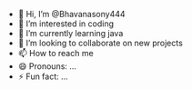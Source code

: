 - 👋 Hi, I’m @Bhavanasony444
- 👀 I’m interested in coding
- 🌱 I’m currently learning java
- 💞️ I’m looking to collaborate on new projects
- 📫 How to reach me 
- 😄 Pronouns: ...
- ⚡ Fun fact: ...

<!---
Bhavanasony444/Bhavanasony444 is a ✨ special ✨ repository because its `README.md` (this file) appears on your GitHub profile.
You can click the Preview link to take a look at your changes.
--->
